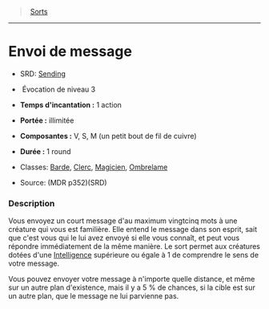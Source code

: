 ﻿---
!SpellItem
Family: SpellHD
Level: 3
Type: Évocation
CastingTime: 1 action
Range: illimitée
Components: V, S, M (un petit bout de fil de cuivre)
Duration: 1 round
Classes: '[Barde](hd_bard.md), [Clerc](hd_cleric.md), [Magicien](hd_wizard.md), [Ombrelame](hd_rogue_ombrelame.md)'
Id: spells_hd.md#envoi-de-message
ParentLink: spells_hd.md#sorts
Name: Envoi de message
ParentName: Sorts
NameLevel: 1
AltName: '[Sending](srd_spells_sending.md)'
Source: (MDR p352)(SRD)
Attributes: {}
---
> [Sorts](hd_spells.md)

---

# Envoi de message

- SRD: [Sending](srd_spells_sending.md)

-  Évocation de niveau 3

- **Temps d'incantation :** 1 action

- **Portée :** illimitée

- **Composantes :** V, S, M (un petit bout de fil de cuivre)

- **Durée :** 1 round

- Classes: [Barde](hd_bard.md), [Clerc](hd_cleric.md), [Magicien](hd_wizard.md), [Ombrelame](hd_rogue_ombrelame.md)

- Source: (MDR p352)(SRD)

### Description

Vous envoyez un court message d'au maximum vingtcinq mots à une créature qui vous est familière. Elle entend le message dans son esprit, sait que c'est vous qui le lui avez envoyé si elle vous connaît, et peut vous répondre immédiatement de la même manière. Le sort permet aux créatures dotées d'une [Intelligence](hd_abilities_intelligence.md) supérieure ou égale à 1 de comprendre le sens de votre message.

Vous pouvez envoyer votre message à n'importe quelle distance, et même sur un autre plan d'existence, mais il y a 5 % de chances, si la cible est sur un autre plan, que le message ne lui parvienne pas.

